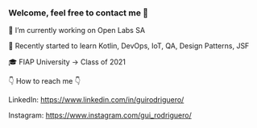 ### Welcome, feel free to contact me 👋

🔭 I’m currently working on Open Labs SA

🌱 Recently started to learn Kotlin, DevOps, IoT, QA, Design Patterns, JSF 

🎓 FIAP University -> Class of 2021 

👇 How to reach me 👇

LinkedIn: https://www.linkedin.com/in/guirodriguero/

Instagram: https://www.instagram.com/gui_rodriguero/
